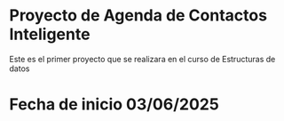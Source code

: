 # Proyecto de Agenda de Contactos Inteligente 

Este es el primer proyecto que se realizara en el curso de Estructuras de datos 

# Fecha de inicio 03/06/2025
